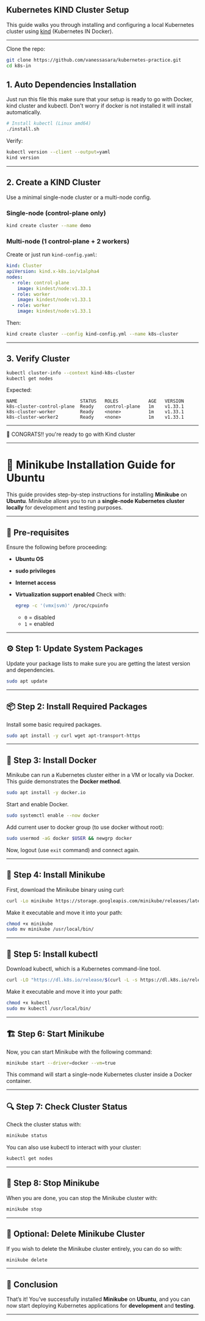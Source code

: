 ## Kubernetes KIND Cluster Setup

This guide walks you through installing and configuring a local Kubernetes cluster using [kind](https://kind.sigs.k8s.io/) (Kubernetes IN Docker).

---
Clone the repo:

```bash
git clone https://github.com/vanessasara/kubernetes-practice.git
cd k8s-in
```

## 1. Auto Dependencies Installation
Just run this file this make sure that your setup is ready to go with Docker, kind cluster and kubectl.
Don't worry if docker is not installed it will install automatically.

```bash
# Install kubectl (Linux amd64)
./install.sh
```

Verify:

```bash
kubectl version --client --output=yaml
kind version
```

---

## 2. Create a KIND Cluster

Use a minimal single-node cluster or a multi-node config.

### Single-node (control-plane only)

```bash
kind create cluster --name demo
```

### Multi-node (1 control-plane + 2 workers)

Create or just run `kind-config.yaml`:

```yaml
kind: Cluster
apiVersion: kind.x-k8s.io/v1alpha4
nodes:
  - role: control-plane
    image: kindest/node:v1.33.1
  - role: worker
    image: kindest/node:v1.33.1
  - role: worker
    image: kindest/node:v1.33.1
```

Then:

```bash
kind create cluster --config kind-config.yml --name k8s-cluster
```

---

## 3. Verify Cluster

```bash
kubectl cluster-info --context kind-k8s-cluster
kubectl get nodes
```

Expected:

```
NAME                       STATUS   ROLES           AGE   VERSION
k8s-cluster-control-plane  Ready    control-plane   1m    v1.33.1
k8s-cluster-worker         Ready    <none>          1m    v1.33.1
k8s-cluster-worker2        Ready    <none>          1m    v1.33.1
```

---

🎉 CONGRATS!! you're ready to go with Kind cluster 


---

# 🧭 Minikube Installation Guide for Ubuntu

This guide provides step-by-step instructions for installing **Minikube** on **Ubuntu**.
Minikube allows you to run a **single-node Kubernetes cluster locally** for development and testing purposes.

---

## 🧰 Pre-requisites

Ensure the following before proceeding:

* **Ubuntu OS**
* **sudo privileges**
* **Internet access**
* **Virtualization support enabled**
  Check with:

  ```bash
  egrep -c '(vmx|svm)' /proc/cpuinfo
  ```

  * `0` = disabled
  * `1` = enabled

---

## ⚙️ Step 1: Update System Packages

Update your package lists to make sure you are getting the latest version and dependencies.

```bash
sudo apt update
```

---

## 📦 Step 2: Install Required Packages

Install some basic required packages.

```bash
sudo apt install -y curl wget apt-transport-https
```

---

## 🐳 Step 3: Install Docker

Minikube can run a Kubernetes cluster either in a VM or locally via Docker.
This guide demonstrates the **Docker method**.

```bash
sudo apt install -y docker.io
```

Start and enable Docker.

```bash
sudo systemctl enable --now docker
```

Add current user to docker group (to use docker without root):

```bash
sudo usermod -aG docker $USER && newgrp docker
```

Now, logout (use `exit` command) and connect again.

---

## 🚀 Step 4: Install Minikube

First, download the Minikube binary using curl:

```bash
curl -Lo minikube https://storage.googleapis.com/minikube/releases/latest/minikube-linux-amd64
```

Make it executable and move it into your path:

```bash
chmod +x minikube
sudo mv minikube /usr/local/bin/
```

---

## 🧩 Step 5: Install kubectl

Download kubectl, which is a Kubernetes command-line tool.

```bash
curl -LO "https://dl.k8s.io/release/$(curl -L -s https://dl.k8s.io/release/stable.txt)/bin/linux/amd64/kubectl"
```

Make it executable and move it into your path:

```bash
chmod +x kubectl
sudo mv kubectl /usr/local/bin/
```

---

## 🏗️ Step 6: Start Minikube

Now, you can start Minikube with the following command:

```bash
minikube start --driver=docker --vm=true
```

This command will start a single-node Kubernetes cluster inside a Docker container.

---

## 🔍 Step 7: Check Cluster Status

Check the cluster status with:

```bash
minikube status
```

You can also use kubectl to interact with your cluster:

```bash
kubectl get nodes
```

---

## 🛑 Step 8: Stop Minikube

When you are done, you can stop the Minikube cluster with:

```bash
minikube stop
```

---

## 🧹 Optional: Delete Minikube Cluster

If you wish to delete the Minikube cluster entirely, you can do so with:

```bash
minikube delete
```

---

## 🎉 Conclusion

That’s it! You’ve successfully installed **Minikube** on **Ubuntu**, and you can now start deploying Kubernetes applications for **development** and **testing**.

---

